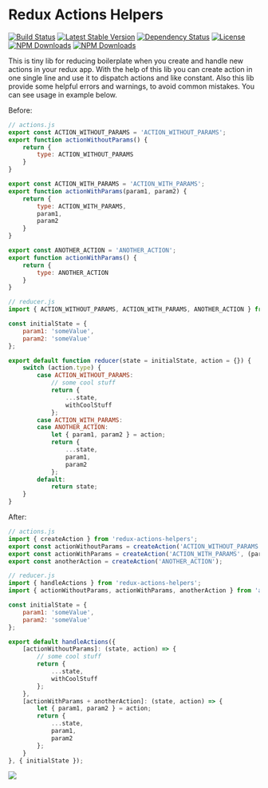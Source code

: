 # Redux Actions Helpers
[![Build Status](https://img.shields.io/travis/olegman/redux-actions-helpers/master.svg?style=flat-square)](https://travis-ci.org/olegman/redux-actions-helpers)
[![Latest Stable Version](https://img.shields.io/npm/v/redux-actions-helpers.svg?style=flat-square)](https://www.npmjs.com/package/redux-actions-helpers)
[![Dependency Status](https://img.shields.io/david/olegman/redux-actions-helpers.svg?style=flat-square)](https://david-dm.org/olegman/redux-actions-helpers)
[![License](https://img.shields.io/npm/l/redux-actions-helpers.svg?style=flat-square)](https://www.npmjs.com/package/redux-actions-helpers)
[![NPM Downloads](https://img.shields.io/npm/dm/redux-actions-helpers.svg?style=flat-square)](https://www.npmjs.com/package/redux-actions-helpers)
[![NPM Downloads](https://img.shields.io/npm/dt/redux-actions-helpers.svg?style=flat-square)](https://www.npmjs.com/package/redux-actions-helpers)

This is tiny lib for reducing boilerplate when you create and handle new actions in your redux app. With the help of this lib
you can create action in one single line and use it to dispatch actions and like constant. Also this lib provide some helpful
errors and warnings, to avoid common mistakes. You can see usage in example below.

Before:
```javascript 
// actions.js
export const ACTION_WITHOUT_PARAMS = 'ACTION_WITHOUT_PARAMS';
export function actionWithoutParams() {
    return {
        type: ACTION_WITHOUT_PARAMS
    }
}

export const ACTION_WITH_PARAMS = 'ACTION_WITH_PARAMS';
export function actionWithParams(param1, param2) {
    return {
        type: ACTION_WITH_PARAMS,
        param1,
        param2
    }
}

export const ANOTHER_ACTION = 'ANOTHER_ACTION';
export function actionWithParams() {
    return {
        type: ANOTHER_ACTION
    }
}

// reducer.js
import { ACTION_WITHOUT_PARAMS, ACTION_WITH_PARAMS, ANOTHER_ACTION } from 'actions.js';

const initialState = {
    param1: 'someValue',
    param2: 'someValue'
};

export default function reducer(state = initialState, action = {}) {
    switch (action.type) {
        case ACTION_WITHOUT_PARAMS:
            // some cool stuff
            return {
                ...state,
                withCoolStuff
            };
        case ACTION_WITH_PARAMS:
        case ANOTHER_ACTION:
            let { param1, param2 } = action; 
            return {
                ...state,
                param1,
                param2
            };
        default:
            return state;
    }
}
```

After:
```javascript
// actions.js
import { createAction } from 'redux-actions-helpers';
export const actionWithoutParams = createAction('ACTION_WITHOUT_PARAMS');
export const actionWithParams = createAction('ACTION_WITH_PARAMS', (param1, param2) => ({ param1, param2 }));
export const anotherAction = createAction('ANOTHER_ACTION');

// reducer.js
import { handleActions } from 'redux-actions-helpers';
import { actionWithoutParams, actionWithParams, anotherAction } from 'actions.js';

const initialState = {
    param1: 'someValue',
    param2: 'someValue'
};

export default handleActions({
    [actionWithoutParams]: (state, action) => {
        // some cool stuff
        return {
            ...state,
            withCoolStuff
        };
    },
    [actionWithParams + anotherAction]: (state, action) => {
        let { param1, param2 } = action; 
        return {
            ...state,
            param1,
            param2
        };
    }
}, { initialState });
```

![](http://3.bp.blogspot.com/-aoNafvmfjAs/UxiDQG-PORI/AAAAAAAACjY/-zUfz-j8bQ4/s1600/happy+sad.gif)
